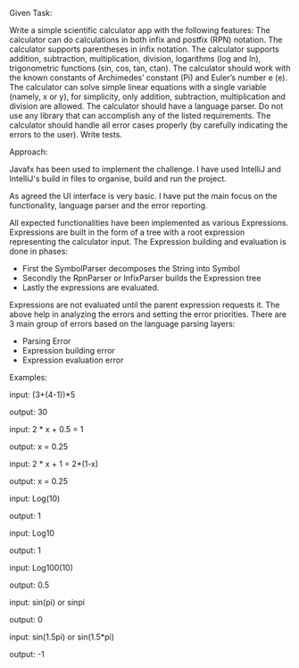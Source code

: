 Given Task:

Write a simple scientific calculator app with the following features:
The calculator can do calculations in both infix and postfix (RPN) notation.
The calculator supports parentheses in infix notation.
The calculator supports addition, subtraction, multiplication, division, logarithms (log and ln), trigonometric functions (sin, cos, tan, ctan).
The calculator should work with the known constants of Archimedes’ constant  (Pi) and Euler’s number e (e).
The calculator can solve simple linear equations with a single variable (namely, x or y), for simplicity, only addition, subtraction, multiplication and division are allowed.
The calculator should have a language parser.
Do not use any library that can accomplish any of the listed requirements.
The calculator should handle all error cases properly (by carefully indicating the errors to the user).
Write tests.

Approach:

Javafx has been used to implement the challenge. I have used IntelliJ and IntelliJ's build in files to organise, build and run the project.

As agreed the UI interface is very basic. I have put the main focus on the functionality, language parser and the error reporting.

All expected functionalities have been implemented as various Expressions.
Expressions are built in the form of a tree with a root expression representing the calculator input.
The Expression building and evaluation is done in phases:
- First the SymbolParser decomposes the String into Symbol
- Secondly the RpnParser or InfixParser builds the Expression tree
- Lastly the expressions are evaluated.


Expressions are not evaluated until the parent expression requests it.
The above help in analyzing the errors and setting the error priorities. 
There are 3 main group of errors based on the language parsing layers:
- Parsing Error
- Expression building error
- Expression evaluation error


Examples:

input:   (3+(4-1))*5

output: 30

input:   2 * x + 0.5 = 1

output: x = 0.25

input:   2 * x + 1 = 2*(1-x)

output: x = 0.25

input: Log(10)

output: 1

input: Log10

output: 1

input: Log100(10)

output: 0.5

input: sin(pi) or sinpi

output: 0

input: sin(1.5pi) or sin(1.5*pi)

output: -1

